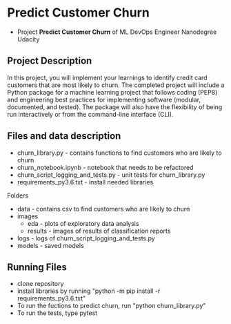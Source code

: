 # Predict Customer Churn

- Project **Predict Customer Churn** of ML DevOps Engineer Nanodegree Udacity

## Project Description
In this project, you will implement your learnings to identify credit card customers that are most likely to churn. The completed project will include a Python package for a machine learning project that follows coding (PEP8) and engineering best practices for implementing software (modular, documented, and tested). The package will also have the flexibility of being run interactively or from the command-line interface (CLI).

## Files and data description

- churn_library.py - contains functions to find customers who are likely to churn
- churn_notebook.ipynb - notebook that needs to be refactored
- churn_script_logging_and_tests.py - unit tests for churn_library.py
- requirements_py3.6.txt - install needed libraries

Folders

- data - contains csv to find customers who are likely to churn
- images
    - eda - plots of exploratory data analysis
    - results - images of results of classification reports
- logs - logs of churn_script_logging_and_tests.py
- models - saved models


## Running Files

- clone repository
- install libraries by running "python -m pip install -r requirements_py3.6.txt"
- To run the fuctions to predict churn, run "python churn_library.py"
- To run the tests, type pytest






